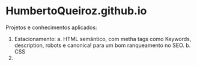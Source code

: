 # HumbertoQueiroz.github.io
Projetos e conhecimentos aplicados:

1. Estacionamento: 
    a. HTML semântico, com metha tags como Keywords, description, robots e canonica! para um bom ranqueamento no SEO.
    b. CSS
2.  